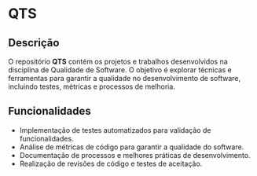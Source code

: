 # QTS

## Descrição
O repositório **QTS** contém os projetos e trabalhos desenvolvidos na disciplina de Qualidade de Software. O objetivo é explorar técnicas e ferramentas para garantir a qualidade no desenvolvimento de software, incluindo testes, métricas e processos de melhoria.

## Funcionalidades
- Implementação de testes automatizados para validação de funcionalidades.
- Análise de métricas de código para garantir a qualidade do software.
- Documentação de processos e melhores práticas de desenvolvimento.
- Realização de revisões de código e testes de aceitação.


